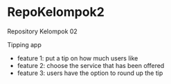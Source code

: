 # RepoKelompok2
Repository Kelompok 02

Tipping app
- feature 1: put a tip on how much users like
- feature 2: choose the service that has been offered
- feature 3: users have the option to round up the tip
